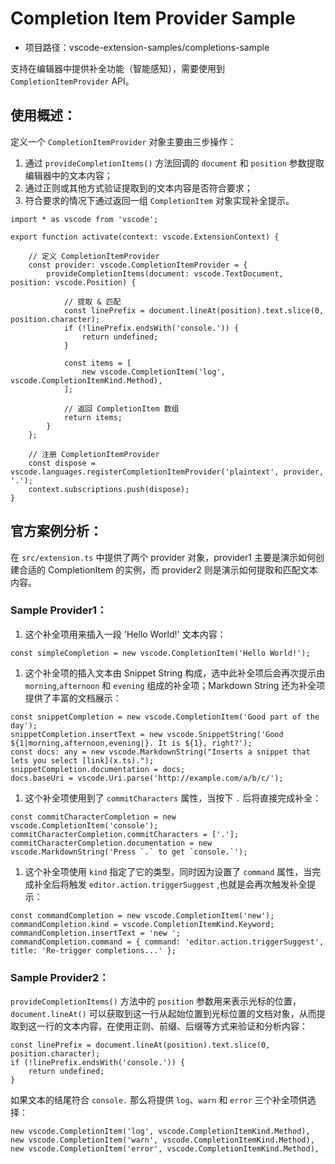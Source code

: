# Completion Item Provider Sample

- 项目路径：vscode-extension-samples/completions-sample

支持在编辑器中提供补全功能（智能感知），需要使用到 `CompletionItemProvider` API。

## 使用概述：

定义一个 `CompletionItemProvider` 对象主要由三步操作：

1. 通过 `provideCompletionItems()` 方法回调的 `document` 和 `position` 参数提取编辑器中的文本内容；
2. 通过正则或其他方式验证提取到的文本内容是否符合要求；
3. 符合要求的情况下通过返回一组 `CompletionItem` 对象实现补全提示。

```tsx
import * as vscode from 'vscode';

export function activate(context: vscode.ExtensionContext) {
	
	// 定义 CompletionItemProvider
	const provider: vscode.CompletionItemProvider = {
		provideCompletionItems(document: vscode.TextDocument, position: vscode.Position) {

			// 提取 & 匹配
			const linePrefix = document.lineAt(position).text.slice(0, position.character);
			if (!linePrefix.endsWith('console.')) {
				return undefined;
			}

			const items = [
				new vscode.CompletionItem('log', vscode.CompletionItemKind.Method),
			];
			
			// 返回 CompletionItem 数组
			return items;
		}
	};

	// 注册 CompletionItemProvider
	const dispose = vscode.languages.registerCompletionItemProvider('plaintext', provider, '.');
	context.subscriptions.push(dispose);
}
```

## 官方案例分析：

在 `src/extension.ts` 中提供了两个 provider 对象，provider1 主要是演示如何创建合适的 CompletionItem 的实例，而 provider2 则是演示如何提取和匹配文本内容。

### Sample Provider1：

1. 这个补全项用来插入一段 'Hello World!' 文本内容：

```tsx
const simpleCompletion = new vscode.CompletionItem('Hello World!');
```

1. 这个补全项的插入文本由 Snippet String 构成，选中此补全项后会再次提示由 `morning`,`afternoon` 和 `evening` 组成的补全项；Markdown String 还为补全项提供了丰富的文档展示：

```tsx
const snippetCompletion = new vscode.CompletionItem('Good part of the day');
snippetCompletion.insertText = new vscode.SnippetString('Good ${1|morning,afternoon,evening|}. It is ${1}, right?');
const docs: any = new vscode.MarkdownString("Inserts a snippet that lets you select [link](x.ts).");
snippetCompletion.documentation = docs;
docs.baseUri = vscode.Uri.parse('http://example.com/a/b/c/');
```

1. 这个补全项使用到了 `commitCharacters` 属性，当按下 `.` 后将直接完成补全：

```tsx
const commitCharacterCompletion = new vscode.CompletionItem('console');
commitCharacterCompletion.commitCharacters = ['.'];
commitCharacterCompletion.documentation = new vscode.MarkdownString('Press `.` to get `console.`');
```

1. 这个补全项使用 `kind` 指定了它的类型，同时因为设置了 `command` 属性，当完成补全后将触发 `editor.action.triggerSuggest` ,也就是会再次触发补全提示：

```tsx
const commandCompletion = new vscode.CompletionItem('new');
commandCompletion.kind = vscode.CompletionItemKind.Keyword;
commandCompletion.insertText = 'new ';
commandCompletion.command = { command: 'editor.action.triggerSuggest', title: 'Re-trigger completions...' };
```

### Sample Provider2：

`provideCompletionItems()` 方法中的 `position` 参数用来表示光标的位置，`document.lineAt()` 可以获取到这一行从起始位置到光标位置的文档对象，从而提取到这一行的文本内容，在使用正则、前缀、后缀等方式来验证和分析内容：

```tsx
const linePrefix = document.lineAt(position).text.slice(0, position.character);
if (!linePrefix.endsWith('console.')) {
	return undefined;
}
```

如果文本的结尾符合 `console.` 那么将提供 `log`、`warn` 和 `error` 三个补全项供选择：

```tsx
new vscode.CompletionItem('log', vscode.CompletionItemKind.Method),
new vscode.CompletionItem('warn', vscode.CompletionItemKind.Method),
new vscode.CompletionItem('error', vscode.CompletionItemKind.Method),
```